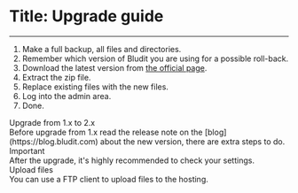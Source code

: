 # Title: Upgrade guide
<!-- Position: 4 -->
---
1. Make a full backup, all files and directories.
2. Remember which version of Bludit you are using for a possible roll-back.
3. Download the latest version from [the official page](https://www.bludit.com).
4. Extract the zip file.
5. Replace existing files with the new files.
6. Log into the admin area.
7. Done.

<div class="note">
<div class="title">Upgrade from 1.x to 2.x</div>
Before upgrade from 1.x read the release note on the [blog](https://blog.bludit.com) about the new version, there are extra steps to do.
</div>

<div class="note">
<div class="title">Important</div>
After the upgrade, it's highly recommended to check your settings.
</div>

<div class="note">
<div class="title">Upload files</div>
You can use a FTP client to upload files to the hosting.
</div>
